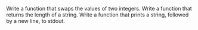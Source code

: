 Write a function that swaps the values of two integers.
Write a function that returns the length of a string.
Write a function that prints a string, followed by a new line, to stdout.
